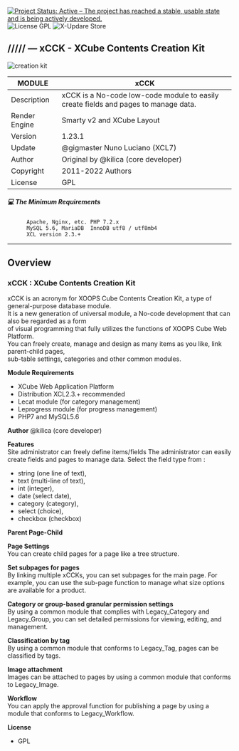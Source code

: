 [![Project Status: Active – The project has reached a stable, usable state and is being actively developed.](https://www.repostatus.org/badges/2.0.0/active.svg)](https://github.com/xoopscube/)
![License GPL](https://img.shields.io/badge/License-GPL-green)
![X-Updare Store](https://img.shields.io/badge/X--Update%20Store-Pending-red)

## ///// — xCCK - XCube Contents Creation Kit

![creation kit](https://repository-images.githubusercontent.com/336454879/2c23f071-9e02-495e-a508-fbb62f9ac0c7)


MODULE | xCCK
------------ | -------------
Description | xCCK is a No-code low-code module to easily create fields and pages to manage data.
Render Engine | Smarty v2 and XCube Layout
Version | 1.23.1
Update | @gigmaster Nuno Luciano (XCL7)
Author | Original by @kilica (core developer)
Copyright | 2011-2022 Authors
License | GPL


##### :computer: The Minimum Requirements



          Apache, Nginx, etc. PHP 7.2.x
          MySQL 5.6, MariaDB  InnoDB utf8 / utf8mb4
          XCL version 2.3.+



-----



## Overview

### xCCK : XCube Contents Creation Kit


xCCK is an acronym for XOOPS Cube Contents Creation Kit, a type of general-purpose database module.   
It is a new generation of universal module, a No-code development that can also be regarded as a form    
of visual programming that fully utilizes the functions of XOOPS Cube Web Platform.   
You can freely create, manage and design as many items as you like, link parent-child pages,    
sub-table settings, categories and other common modules.

**Module Requirements**

- XCube Web Application Platform   
- Distribution XCL2.3.+ recommended   
- Lecat module (for category management)
- Leprogress module (for progress management)
- PHP7 and MySQL5.6

**Author**
@kilica (core developer)

**Features**   
Site administrator can freely define items/fields
The administrator can easily create fields and pages to manage data. 
Select the field type from :

- string (one line of text), 
- text (multi-line of text), 
- int (integer), 
- date (select date), 
- category (category), 
- select (choice), 
- checkbox (checkbox)

**Parent Page-Child** 

**Page Settings**   
You can create child pages for a page like a tree structure.

**Set subpages for pages**   
By linking multiple xCCKs, you can set subpages for the main page. 
For example, you can use the sub-page function to manage what size options are available for a product.

**Category or group-based granular permission settings**      
By using a common module that complies with Legacy_Category and Legacy_Group, 
you can set detailed permissions for viewing, editing, and management.

**Classification by tag**   
By using a common module that conforms to Legacy_Tag, pages can be classified by tags.

**Image attachment**   
Images can be attached to pages by using a common module that conforms to Legacy_Image.

**Workflow**   
You can apply the approval function for publishing a page by using a module that conforms to Legacy_Workflow.

**License**
- GPL
